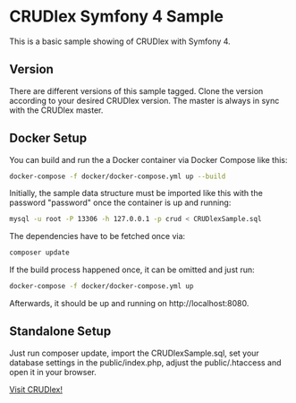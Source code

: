 CRUDlex Symfony 4 Sample
========================

This is a basic sample showing of CRUDlex with Symfony 4.

## Version

There are different versions of this sample tagged. Clone the version according to
your desired CRUDlex version. The master is always in sync with the CRUDlex master.

## Docker Setup

You can build and run the a Docker container via Docker Compose like this:

```bash
docker-compose -f docker/docker-compose.yml up --build
```

Initially, the sample data structure must be imported like this with the password
"password" once the container is up and running:

```bash
mysql -u root -P 13306 -h 127.0.0.1 -p crud < CRUDlexSample.sql
```

The dependencies have to be fetched once via:

```bash
composer update
```

If the build process happened once, it can be omitted and just run:

```bash
docker-compose -f docker/docker-compose.yml up
```

Afterwards, it should be up and running on http://localhost:8080.

## Standalone Setup

Just run composer update, import the CRUDlexSample.sql, set your database
settings in the public/index.php, adjust the public/.htaccess and open it in your
browser.

[Visit CRUDlex!](https://github.com/philiplb/CRUDlex)
